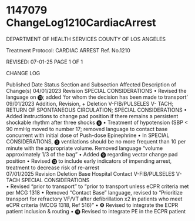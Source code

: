 # 1147079 ChangeLog1210CardiacArrest

DEPARTMENT OF HEALTH SERVICES 
COUNTY OF LOS ANGELES 
 
Treatment Protocol:  CARDIAC ARREST Ref. No.1210  
 
 
 
 
 
 
REVISED: 07-01-25 PAGE 1 OF 1 
 
CHANGE LOG 
 
Published 
Date 
Status Section and 
Subsection Affected 
Description of Change(s) 
04/01/2023 Revision SPECIAL 
CONSIDERATIONS 
• Revised the language on ⓭; 
added ‘for whom the decision 
has been made to transport’ 
09/01/2023 Addition, 
Revision, + 
Deletion 
V-FIB/PULSELES V-
TACH; RETURN OF 
SPONTANEOUS 
CIRCULATION; 
SPECIAL 
CONSIDERATIONS 
• Added instructions to change 
pad position if there remains a 
persistent shockable rhythm 
after three shocks ❾ 
• Treatment of hypotension (SBP 
< 90 mmHg moved to number 
17; removed language to 
contact base concurrent with 
initial dose of Push-dose 
Epinephrine 
• In SPECIAL 
CONSIDERATIONS, ❸ 
ventilations should be no more 
frequent than 10 per minute 
with the appropriate volume. 
Removed language “volume 
approximately 1/3 of the bag” 
• Added ❾ regarding vector 
change pad position 
• Revised ⓭ to include early 
indicators of impending arrest, 
treatment to decrease risk of 
re-arrest  
07/01/2025 Revision 
Deletion 
Base Hospital 
Contact 
V-FIB/PULSELES V-
TACH 
SPECIAL 
CONSIDERATIONS  
• Revised “prior to transport” to 
“prior to transport unless eCPR 
criteria met per MCG 1318 
• Removed “Contact Base” 
language, revised to “Prioritize 
transport for refractory VF/VT 
after defibrillation x2 in patients 
who meet eCPR criteria 
(MCCG 1318, Ref 516)” 
• ❽  Revised to integrate the 
ECPR patient inclusion & 
routing 
• ⓫ Revised to integrate PE in 
the ECPR patient
